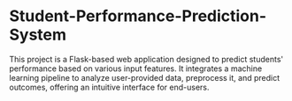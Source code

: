 # Student-Performance-Prediction-System
This project is a Flask-based web application designed to predict students' performance based on various input features. It integrates a machine learning pipeline to analyze user-provided data, preprocess it, and predict outcomes, offering an intuitive interface for end-users.
